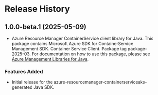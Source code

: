 # Release History

## 1.0.0-beta.1 (2025-05-09)

- Azure Resource Manager ContainerService client library for Java. This package contains Microsoft Azure SDK for ContainerService Management SDK. Container Service Client. Package tag package-2025-03. For documentation on how to use this package, please see [Azure Management Libraries for Java](https://aka.ms/azsdk/java/mgmt).
### Features Added

- Initial release for the azure-resourcemanager-containerserviceaks-generated Java SDK.
